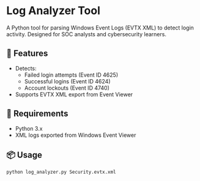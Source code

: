 # Log Analyzer Tool

A Python tool for parsing Windows Event Logs (EVTX XML) to detect login activity. Designed for SOC analysts and cybersecurity learners.

## 🚀 Features
- Detects:
  - Failed login attempts (Event ID 4625)
  - Successful logins (Event ID 4624)
  - Account lockouts (Event ID 4740)
- Supports EVTX XML export from Event Viewer

## 🔧 Requirements
- Python 3.x
- XML logs exported from Windows Event Viewer

## 📦 Usage

```bash
python log_analyzer.py Security.evtx.xml
